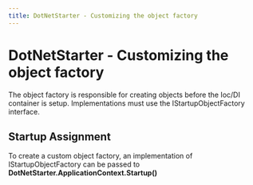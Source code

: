 ```yaml
---
title: DotNetStarter - Customizing the object factory
---
```

# DotNetStarter - Customizing the object factory

The object factory is responsible for creating objects before the Ioc/DI container is setup. 
Implementations must use the IStartupObjectFactory interface.

 ## Startup Assignment
 To create a custom object factory, an implementation of IStartupObjectFactory can be passed to **DotNetStarter.ApplicationContext.Startup()**